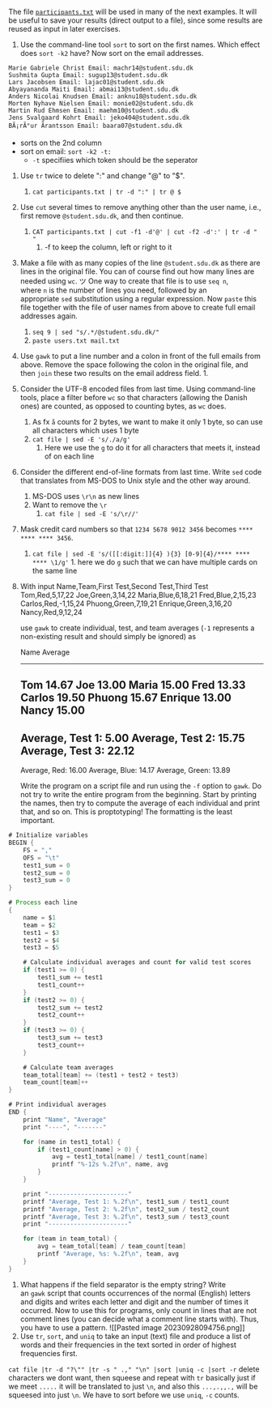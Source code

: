 The file [`participants.txt`](https://imada.sdu.dk/u/kslarsen/dm565/Files/participants.txt) will be used in many of the next examples. It will be useful to save your results (direct output to a file), since some results are reused as input in later exercises.

1. Use the command-line tool `sort` to sort on the first names. Which effect does `sort -k2` have? Now sort on the email addresses.
``` ouput
Marie Gabriele Christ Email: machr14@student.sdu.dk
Sushmita Gupta Email: sugup13@student.sdu.dk
Lars Jacobsen Email: lajac01@student.sdu.dk
Abyayananda Maiti Email: abmai13@student.sdu.dk
Anders Nicolai Knudsen Email: anknu18@student.sdu.dk
Morten Nyhave Nielsen Email: monie02@student.sdu.dk
Martin Rud Ehmsen Email: maehm10@student.sdu.dk
Jens Svalgaard Kohrt Email: jeko404@student.sdu.dk
BÃ¡rÃ°ur Ãrantsson Email: baara07@student.sdu.dk
```
- sorts on the 2nd column
- sort on email: `sort -k2 -t:`
	- `-t` specifiies which token should be the seperator
1. Use `tr` twice to delete ":" and change "@" to "$".
	1. `cat participants.txt | tr -d ":" | tr @ $`
2. Use `cut` several times to remove anything other than the user name, i.e., first remove `@student.sdu.dk`, and then continue.
	1. `CAT participants.txt | cut -f1 -d'@' | cut -f2 -d':' | tr -d " "`
		1. -f to keep the column, left or right to it
3. Make a file with as many copies of the line `@student.sdu.dk` as there are lines in the original file. You can of course find out how many lines are needed using `wc`. ツ One way to create that file is to use `seq n`, where `n` is the number of lines you need, followed by an appropriate `sed` substitution using a regular expression. Now `paste` this file together with the file of user names from above to create full email addresses again.
	1. `seq 9 | sed "s/.*/@student.sdu.dk/"`
	2. `paste users.txt mail.txt`
4. Use `gawk` to put a line number and a colon in front of the full emails from above. Remove the space following the colon in the original file, and then `join` these two results on the email address field.
	1. 
5. Consider the UTF-8 encoded files from last time. Using command-line tools, place a filter before `wc` so that characters (allowing the Danish ones) are counted, as opposed to counting bytes, as `wc` does.
	1. As fx `å` counts for 2 bytes, we want to make it only 1 byte, so can use all characters which uses 1 byte
	2. `cat file | sed -E 's/./a/g'` 
		1. Here we use the `g` to do it for all characters that meets it, instead of on each line
7. Consider the different end-of-line formats from last time. Write `sed` code that translates from MS-DOS to Unix style and the other way around.
	1. MS-DOS uses `\r\n` as new lines
	2. Want to remove the `\r`
		1. `cat file | sed -E 's/\r//'`
8. Mask credit card numbers so that `1234 5678 9012 3456` becomes `**** **** **** 3456`.
	1. `cat file | sed -E 's/([[:digit:]]{4} ){3} [0-9]{4}/**** **** **** \1/g'`
			1. here we do `g` such that we can have multiple cards on the same line
9. With input
    Name,Team,First Test,Second Test,Third Test
    Tom,Red,5,17,22
    Joe,Green,3,14,22
    Maria,Blue,6,18,21
    Fred,Blue,2,15,23
    Carlos,Red,-1,15,24
    Phuong,Green,7,19,21
    Enrique,Green,3,16,20
    Nancy,Red,9,12,24
    
    use `gawk` to create individual, test, and team averages (`-1` represents a non-existing result and should simply be ignored) as
    
    Name         Average
    ----         -------
    Tom            14.67
    Joe            13.00
    Maria          15.00
    Fred           13.33
    Carlos         19.50
    Phuong         15.67
    Enrique        13.00
    Nancy          15.00
    ----------------------
    Average, Test 1:  5.00
    Average, Test 2: 15.75
    Average, Test 3: 22.12
    ----------------------
    Average, Red:    16.00
    Average, Blue:   14.17
    Average, Green:  13.89
    
    Write the program on a script file and run using the `-f` option to `gawk`. Do not try to write the entire program from the beginning. Start by printing the names, then try to compute the average of each individual and print that, and so on. This is proptotyping! The formatting is the least important.
```java
# Initialize variables
BEGIN {
    FS = ","
    OFS = "\t"
    test1_sum = 0
    test2_sum = 0
    test3_sum = 0
}

# Process each line
{
    name = $1
    team = $2
    test1 = $3
    test2 = $4
    test3 = $5

    # Calculate individual averages and count for valid test scores
    if (test1 >= 0) {
        test1_sum += test1
        test1_count++
    }
    if (test2 >= 0) {
        test2_sum += test2
        test2_count++
    }
    if (test3 >= 0) {
        test3_sum += test3
        test3_count++
    }

    # Calculate team averages
    team_total[team] += (test1 + test2 + test3)
    team_count[team]++
}

# Print individual averages
END {
    print "Name", "Average"
    print "----", "-------"

    for (name in test1_total) {
        if (test1_count[name] > 0) {
            avg = test1_total[name] / test1_count[name]
            printf "%-12s %.2f\n", name, avg
        }
    }

    print "----------------------"
    printf "Average, Test 1: %.2f\n", test1_sum / test1_count
    printf "Average, Test 2: %.2f\n", test2_sum / test2_count
    printf "Average, Test 3: %.2f\n", test3_sum / test3_count
    print "----------------------"

    for (team in team_total) {
        avg = team_total[team] / team_count[team]
        printf "Average, %s: %.2f\n", team, avg
    }
}
```
1. What happens if the field separator is the empty string? Write an `gawk` script that counts occurrences of the normal (English) letters and digits and writes each letter and digit and the number of times it occurred. Now to use this for programs, only count in lines that are not comment lines (you can decide what a comment line starts with). Thus, you have to use a pattern.
![[Pasted image 20230928094756.png]]
1. Use `tr`, `sort`, and `uniq` to take an input (text) file and produce a list of words and their frequencies in the text sorted in order of highest frequencies first.

`cat file |tr -d "?\"" |tr -s " .," "\n" |sort |uniq -c |sort -r`
delete characters we dont want, then squeese and repeat with `tr` basically just if we meet `.....` it will be translated to just `\n`, and also this `...,.,,.,` will be squeesed into just `\n`.
We have to sort before we use `uniq`, `-c` counts.
